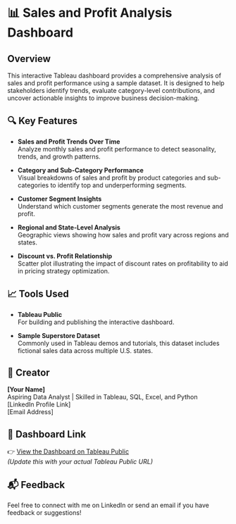 
# 📊 Sales and Profit Analysis Dashboard

## Overview

This interactive Tableau dashboard provides a comprehensive analysis of sales and profit performance using a sample dataset. It is designed to help stakeholders identify trends, evaluate category-level contributions, and uncover actionable insights to improve business decision-making.

## 🔍 Key Features

- **Sales and Profit Trends Over Time**  
  Analyze monthly sales and profit performance to detect seasonality, trends, and growth patterns.

- **Category and Sub-Category Performance**  
  Visual breakdowns of sales and profit by product categories and sub-categories to identify top and underperforming segments.

- **Customer Segment Insights**  
  Understand which customer segments generate the most revenue and profit.

- **Regional and State-Level Analysis**  
  Geographic views showing how sales and profit vary across regions and states.

- **Discount vs. Profit Relationship**  
  Scatter plot illustrating the impact of discount rates on profitability to aid in pricing strategy optimization.

## 📈 Tools Used

- **Tableau Public**  
  For building and publishing the interactive dashboard.
  
- **Sample Superstore Dataset**  
  Commonly used in Tableau demos and tutorials, this dataset includes fictional sales data across multiple U.S. states.

## 👤 Creator

**[Your Name]**  
Aspiring Data Analyst | Skilled in Tableau, SQL, Excel, and Python  
[LinkedIn Profile Link]  
[Email Address]

## 🔗 Dashboard Link

👉 [View the Dashboard on Tableau Public](https://public.tableau.com/app/profile/your-profile-name/viz/TableauSampleDataViz/SalesandProfitAnalysis)  
*(Update this with your actual Tableau Public URL)*

## 📬 Feedback

Feel free to connect with me on LinkedIn or send an email if you have feedback or suggestions!
